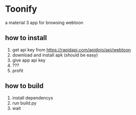 # Toonify

a material 3 app for browsing webtoon

## how to install
1. get api key from https://rapidapi.com/apidojo/api/webtoon
2. download and install apk (should be easy)
3. give app api key
4. ???
5. profit

## how to build
1. install dependencys 
2. run build.py
3. wait

